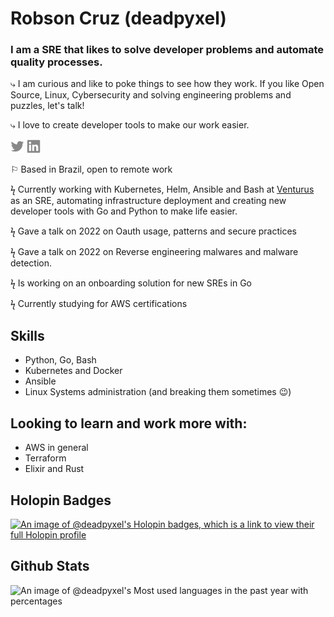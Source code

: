 # Robson Cruz (deadpyxel)

### I am a SRE that likes to solve developer problems and automate quality processes.

⤷ I am curious and like to poke things to see how they work. If you like Open Source, Linux, Cybersecurity and solving engineering problems and puzzles, let's talk!

⤷ I love to create developer tools to make our work easier.

 <a aligh="left" href="https://twitter.com/_robsoncruz" target="_blank" rel="noreferrer noopener"><img src="https://raw.githubusercontent.com/0xShapeShifter/dev-story/master/public/images/socials/twitter.svg" alt="Twitter" width="22" height="22" /></a> <a aligh="left" href="https://www.linkedin.com/in/robson-cruz-000" target="_blank" rel="noreferrer noopener"><img src="https://raw.githubusercontent.com/0xShapeShifter/dev-story/master/public/images/socials/linkedin.svg" alt="LinkedIn" width="22" height="22" /></a>  

⚐ Based in Brazil, open to remote work

ϟ Currently working with Kubernetes, Helm, Ansible and Bash at [Venturus](https://www.venturus.org.br/) as an SRE, automating infrastructure deployment and creating new developer tools with Go and Python to make life easier.

ϟ Gave a talk on 2022 on Oauth usage, patterns and secure practices

ϟ Gave a talk on 2022 on Reverse engineering malwares and malware detection.

ϟ Is working on an onboarding solution for new SREs in Go

ϟ Currently studying for AWS certifications

 ## Skills

- Python, Go, Bash
- Kubernetes and Docker
- Ansible
- Linux Systems administration (and breaking them sometimes 😉)

## Looking to learn and work more with:

- AWS in general
- Terraform
- Elixir and Rust

## Holopin Badges

[![An image of @deadpyxel's Holopin badges, which is a link to view their full Holopin profile](https://holopin.me/deadpyxel)](https://holopin.io/@deadpyxel)

## Github Stats

![An image of @deadpyxel's Most used languages in the past year with percentages](https://api.githubtrends.io/user/svg/deadpyxel/langs?time_range=one_year&include_private=True&compact=True&theme=dark)
